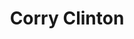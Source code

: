 ---
avatar: /images/people/corry.jpg
avatar_small: /images/people/corry_small.jpg
bio: ''
gplus: null
homepage: null
instagram: null
linkedin: null
title: Corry Clinton
twitter: null
type: guest
username: corry
youtube: null
---